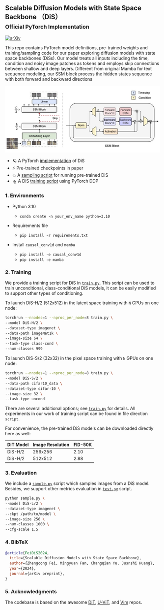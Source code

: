## Scalable Diffusion Models with State Space Backbone （DiS）<br><sub>Official PyTorch Implementation</sub>

[![arXiv](https://img.shields.io/badge/arXiv-2402.05608-b31b1b.svg)](https://arxiv.org/abs/2402.05608)


This repo contains PyTorch model definitions, pre-trained weights and training/sampling code for our paper exploring diffusion models with state space backbones (DiSs).
Our model treats all inputs including the time, condition and noisy image patches as tokens and employs skip connections between shallow and deep layers. Different from original Mamba for text sequence modeling, our SSM block process the hidden states sequence with both forward and backward directions

![DiS framework](visuals/framework.jpg) 

* 🪐 A PyTorch [implementation](models_dis.py) of DiS
* ⚡️ Pre-trained checkpoints in paper
* 💥 A [sampling script](sample.py) for running pre-trained DiS
* 🛸 A DiS [training script](train.py) using PyTorch DDP


### 1. Environments

- Python 3.10
  - `conda create -n your_env_name python=3.10`

- Requirements file
  - `pip install -r requirements.txt`

- Install ``causal_conv1d`` and ``mamba``
  - `pip install -e causal_conv1d`
  - `pip install -e mamba`


### 2. Training 

We provide a training script for DiS in [`train.py`](train.py). This script can be used to train unconditional, class-conditional DiS models, it can be easily modified to support other types of conditioning. 

To launch DiS-H/2 (512x512) in the latent space training with `N` GPUs on one node:

```bash
torchrun --nnodes=1 --nproc_per_node=8 train.py \
--model DiS-H/2 \
--dataset-type imagenet \
--data-path imageNet1k \
--image-size 64 \
--task-type class-cond \
--num-classes 999
```

To launch DiS-S/2 (32x32) in the pixel space training with `N` GPUs on one node:
```bash
torchrun --nnodes=1 --nproc_per_node=8 train.py \
--model DiS-S/2 \
--data-path cifar10_data \
--dataset-type cifar-10 \
--image-size 32 \
--task-type uncond 
```



There are several additional options; see [`train.py`](train.py) for details. 
All experiments in our work of training script can be found in file direction `script`. 


For convenience, the pre-trained DiS models can be downloaded directly here as well:

| DiT Model     | Image Resolution | FID-50K | 
|---------------|------------------|---------|
| DiS-H/2 | 256x256          | 2.10   | 
| DiS-H/2 | 512x512          | 2.88   | 


### 3. Evaluation

We include a [`sample.py`](sample.py) script which samples images from a DiS model. Besides, we support other metrics evaluation in [`test.py`](test.py) script. 

```bash
python sample.py \
--model DiS-L/2 \
--dataset-type imagenet \
--ckpt /path/to/model \
--image-size 256 \
--num-classes 1000 \
--cfg-scale 1.5
```

### 4. BibTeX

```bibtex
@article{FeiDiS2024,
  title={Scalable Diffusion Models with State Space Backbone},
  author={Zhengcong Fei, Mingyuan Fan, Changqian Yu, Jusnshi Huang},
  year={2024},
  journal={arXiv preprint},
}
```


### 5. Acknowledgments

The codebase is based on the awesome [DiT](https://github.com/facebookresearch/DiT), [U-ViT](https://github.com/baofff/U-ViT), and [Vim](https://github.com/hustvl/Vim) repos. 




